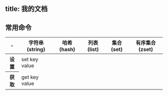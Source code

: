 title: 我的文档
---

## 常用命令

<table>
	<thead>
		<tr>
			<th>-</th>
			<th>字符串(string)</th>
			<th>哈希(hash)</th>
			<th>列表(list)</th>
			<th>集合(set)</th>
			<th>有序集合(zset)</th>
		</tr>
	</thead>
	<tbody>
		<tr>
			<th>设置</th>
			<td>set key value
			</td>
		</tr>
		<tr>
			<th>获取</th>
			<td>get key value
			</td>
		</tr>
	</tbody>
</table>
